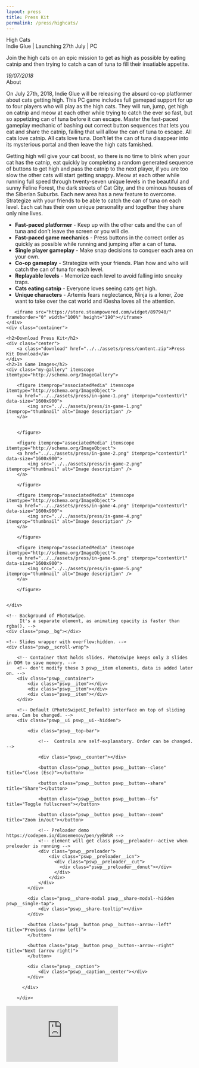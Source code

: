 ```yaml
---
layout: press
title: Press Kit
permalink: /press/highcats/
---
```




<div class="banner">
    <div class="container hero">
        <span class="title">High Cats</span> <br />
        <span class="meta">Indie Glue | Launching 27th July | PC</span>
        <p>            
            Join the high cats on an epic mission to get as high as possible by eating catnip and then trying to catch a can of tuna to fill their insatiable appetite.            
        </p>
        <i>            
              19/07/2018
        </i>
    </div>
</div>
<div class="body">
    <div class="container about">
        <div class="about-title">About</div>        
        <p>
            On July 27th, 2018, Indie Glue will be releasing the absurd co-op platformer about cats getting high. This PC game includes full gamepad support for up to four players who will play as the high cats. They will run, jump, get high on catnip and meow at each other while trying to catch the ever so fast, but so appetizing can of tuna before it can escape. Master the fast-paced gameplay mechanic of bashing out correct button sequences that lets you eat and share the catnip, failing that will allow the can of tuna to escape. All cats love catnip. All cats love tuna. Don’t let the can of tuna disappear into its mysterious portal and then leave the high cats famished.
        </p>
        <p>
            Getting high will give your cat boost, so there is no time to blink when your cat has the catnip, eat quickly by completing a random generated sequence of buttons to get high and pass the catnip to the next player, if you are too slow the other cats will start getting snappy. Meow at each other while running full speed through twenty-seven unique levels in the beautiful and sunny Feline Forest, the dark streets of Cat City, and the ominous houses of the Siberian Suburbs. Each new area has a new feature to overcome. Strategize with your friends to be able to catch the can of tuna on each level. Each cat has their own unique personality and together they share only nine lives.
        </p>
        <ul class="features">
            <li>
                <b>Fast-paced platformer</b> - Keep up with the other cats and the can of tuna and don’t leave the screen or you will die.
            </li>
            <li>
                <b>Fast-paced game mechanics</b> - Press buttons in the correct order as quickly as possible while running and jumping after a can of tuna.
            </li>
            <li>
                <b>Single player gameplay</b> - Make snap decisions to conquer each area on your own.
            </li>
            <li>
                <b>Co-op gameplay</b> - Strategize with your friends. Plan how and who will catch the can of tuna for each level.
            </li>
            <li>
               <b>Replayable levels</b> - Memorize each level to avoid falling into sneaky traps.
            </li>
            <li>
                <b>Cats eating catnip</b> - Everyone loves seeing cats get high.
            </li>
            <li>
                <b>Unique characters</b> - Artemis fears neglectance, Ninja is a loner, Zoe want to take over the cat world and Kiesha loves all the attention.
            </li>
        </ul>

       <iframe src="https://store.steampowered.com/widget/897940/" frameborder="0" width="100%" height="190"></iframe>
    </div>
    <div class="container">

    <h2>Download Press Kit</h2>
    <div class="center">
        <a class="download" href="../../assets/press/content.zip">Press Kit Download</a>
    </div>      
    <h2>In Game Images</h2>
    <div class="my-gallery" itemscope itemtype="http://schema.org/ImageGallery">

        <figure itemprop="associatedMedia" itemscope itemtype="http://schema.org/ImageObject">
        <a href="../../assets/press/in-game-1.png" itemprop="contentUrl" data-size="1600x900">
            <img src="../../assets/press/in-game-1.png" itemprop="thumbnail" alt="Image description" />
        </a>
                                            
                                            
        </figure>

        <figure itemprop="associatedMedia" itemscope itemtype="http://schema.org/ImageObject">
        <a href="../../assets/press/in-game-2.png" itemprop="contentUrl" data-size="1600x900">
            <img src="../../assets/press/in-game-2.png" itemprop="thumbnail" alt="Image description" />
        </a>
        
        </figure>

        <figure itemprop="associatedMedia" itemscope itemtype="http://schema.org/ImageObject">
        <a href="../../assets/press/in-game-4.png" itemprop="contentUrl" data-size="1600x900">
            <img src="../../assets/press/in-game-4.png" itemprop="thumbnail" alt="Image description" />
        </a>
      
        </figure>

        <figure itemprop="associatedMedia" itemscope itemtype="http://schema.org/ImageObject">
        <a href="../../assets/press/in-game-5.png" itemprop="contentUrl" data-size="1600x900">
            <img src="../../assets/press/in-game-5.png" itemprop="thumbnail" alt="Image description" />
        </a>
       
        </figure>


    </div>

<!-- Root element of PhotoSwipe. Must have class pswp. -->
<div class="pswp" tabindex="-1" role="dialog" aria-hidden="true">

    <!-- Background of PhotoSwipe. 
         It's a separate element, as animating opacity is faster than rgba(). -->
    <div class="pswp__bg"></div>

    <!-- Slides wrapper with overflow:hidden. -->
    <div class="pswp__scroll-wrap">

        <!-- Container that holds slides. PhotoSwipe keeps only 3 slides in DOM to save memory. -->
        <!-- don't modify these 3 pswp__item elements, data is added later on. -->
        <div class="pswp__container">
            <div class="pswp__item"></div>
            <div class="pswp__item"></div>
            <div class="pswp__item"></div>
        </div>

        <!-- Default (PhotoSwipeUI_Default) interface on top of sliding area. Can be changed. -->
        <div class="pswp__ui pswp__ui--hidden">

            <div class="pswp__top-bar">

                <!--  Controls are self-explanatory. Order can be changed. -->

                <div class="pswp__counter"></div>

                <button class="pswp__button pswp__button--close" title="Close (Esc)"></button>

                <button class="pswp__button pswp__button--share" title="Share"></button>

                <button class="pswp__button pswp__button--fs" title="Toggle fullscreen"></button>

                <button class="pswp__button pswp__button--zoom" title="Zoom in/out"></button>

                <!-- Preloader demo https://codepen.io/dimsemenov/pen/yyBWoR -->
                <!-- element will get class pswp__preloader--active when preloader is running -->
                <div class="pswp__preloader">
                    <div class="pswp__preloader__icn">
                      <div class="pswp__preloader__cut">
                        <div class="pswp__preloader__donut"></div>
                      </div>
                    </div>
                </div>
            </div>

            <div class="pswp__share-modal pswp__share-modal--hidden pswp__single-tap">
                <div class="pswp__share-tooltip"></div> 
            </div>

            <button class="pswp__button pswp__button--arrow--left" title="Previous (arrow left)">
            </button>

            <button class="pswp__button pswp__button--arrow--right" title="Next (arrow right)">
            </button>

            <div class="pswp__caption">
                <div class="pswp__caption__center"></div>
            </div>

          </div>

        </div>

</div>

<div class="videoWrapper">
        <iframe src="https://www.youtube.com/embed/-l0AjKXiIa8" frameborder="0" allow="autoplay; encrypted-media" allowfullscreen></iframe>
</div>
</div>



<script>
   var initPhotoSwipeFromDOM = function(gallerySelector) {

    // parse slide data (url, title, size ...) from DOM elements 
    // (children of gallerySelector)
    var parseThumbnailElements = function(el) {
        var thumbElements = el.childNodes,
            numNodes = thumbElements.length,
            items = [],
            figureEl,
            linkEl,
            size,
            item;

        for(var i = 0; i < numNodes; i++) {

            figureEl = thumbElements[i]; // <figure> element

            // include only element nodes 
            if(figureEl.nodeType !== 1) {
                continue;
            }

            linkEl = figureEl.children[0]; // <a> element

            size = linkEl.getAttribute('data-size').split('x');

            // create slide object
            item = {
                src: linkEl.getAttribute('href'),
                w: parseInt(size[0], 10),
                h: parseInt(size[1], 10)
            };



            if(figureEl.children.length > 1) {
                // <figcaption> content
                item.title = figureEl.children[1].innerHTML; 
            }

            if(linkEl.children.length > 0) {
                // <img> thumbnail element, retrieving thumbnail url
                item.msrc = linkEl.children[0].getAttribute('src');
            } 

            item.el = figureEl; // save link to element for getThumbBoundsFn
            items.push(item);
        }

        return items;
    };

    // find nearest parent element
    var closest = function closest(el, fn) {
        return el && ( fn(el) ? el : closest(el.parentNode, fn) );
    };

    // triggers when user clicks on thumbnail
    var onThumbnailsClick = function(e) {
        e = e || window.event;
        e.preventDefault ? e.preventDefault() : e.returnValue = false;

        var eTarget = e.target || e.srcElement;

        // find root element of slide
        var clickedListItem = closest(eTarget, function(el) {
            return (el.tagName && el.tagName.toUpperCase() === 'FIGURE');
        });

        if(!clickedListItem) {
            return;
        }

        // find index of clicked item by looping through all child nodes
        // alternatively, you may define index via data- attribute
        var clickedGallery = clickedListItem.parentNode,
            childNodes = clickedListItem.parentNode.childNodes,
            numChildNodes = childNodes.length,
            nodeIndex = 0,
            index;

        for (var i = 0; i < numChildNodes; i++) {
            if(childNodes[i].nodeType !== 1) { 
                continue; 
            }

            if(childNodes[i] === clickedListItem) {
                index = nodeIndex;
                break;
            }
            nodeIndex++;
        }



        if(index >= 0) {
            // open PhotoSwipe if valid index found
            openPhotoSwipe( index, clickedGallery );
        }
        return false;
    };

    // parse picture index and gallery index from URL (#&pid=1&gid=2)
    var photoswipeParseHash = function() {
        var hash = window.location.hash.substring(1),
        params = {};

        if(hash.length < 5) {
            return params;
        }

        var vars = hash.split('&');
        for (var i = 0; i < vars.length; i++) {
            if(!vars[i]) {
                continue;
            }
            var pair = vars[i].split('=');  
            if(pair.length < 2) {
                continue;
            }           
            params[pair[0]] = pair[1];
        }

        if(params.gid) {
            params.gid = parseInt(params.gid, 10);
        }

        return params;
    };

    var openPhotoSwipe = function(index, galleryElement, disableAnimation, fromURL) {
        var pswpElement = document.querySelectorAll('.pswp')[0],
            gallery,
            options,
            items;

        items = parseThumbnailElements(galleryElement);

        // define options (if needed)
        options = {

            // define gallery index (for URL)
            galleryUID: galleryElement.getAttribute('data-pswp-uid'),

            getThumbBoundsFn: function(index) {
                // See Options -> getThumbBoundsFn section of documentation for more info
                var thumbnail = items[index].el.getElementsByTagName('img')[0], // find thumbnail
                    pageYScroll = window.pageYOffset || document.documentElement.scrollTop,
                    rect = thumbnail.getBoundingClientRect(); 

                return {x:rect.left, y:rect.top + pageYScroll, w:rect.width};
            }

        };

        // PhotoSwipe opened from URL
        if(fromURL) {
            if(options.galleryPIDs) {
                // parse real index when custom PIDs are used 
                // http://photoswipe.com/documentation/faq.html#custom-pid-in-url
                for(var j = 0; j < items.length; j++) {
                    if(items[j].pid == index) {
                        options.index = j;
                        break;
                    }
                }
            } else {
                // in URL indexes start from 1
                options.index = parseInt(index, 10) - 1;
            }
        } else {
            options.index = parseInt(index, 10);
        }

        // exit if index not found
        if( isNaN(options.index) ) {
            return;
        }

        if(disableAnimation) {
            options.showAnimationDuration = 0;
        }

        // Pass data to PhotoSwipe and initialize it
        gallery = new PhotoSwipe( pswpElement, PhotoSwipeUI_Default, items, options);
        gallery.init();
    };

    // loop through all gallery elements and bind events
    var galleryElements = document.querySelectorAll( gallerySelector );

    for(var i = 0, l = galleryElements.length; i < l; i++) {
        galleryElements[i].setAttribute('data-pswp-uid', i+1);
        galleryElements[i].onclick = onThumbnailsClick;
    }

    // Parse URL and open gallery if it contains #&pid=3&gid=1
    var hashData = photoswipeParseHash();
    if(hashData.pid && hashData.gid) {
        openPhotoSwipe( hashData.pid ,  galleryElements[ hashData.gid - 1 ], true, true );
    }
};

// execute above function
initPhotoSwipeFromDOM('.my-gallery');
</script>

